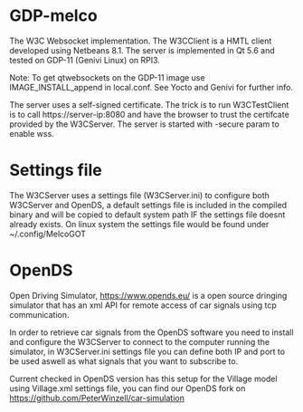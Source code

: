 # GDP-melco
The W3C Websocket implementation. The W3CClient is a HMTL client developed using Netbeans 8.1. The server is implemented in Qt 5.6 and tested on GDP-11 (Genivi Linux) on RPI3.

Note: To get qtwebsockets on the GDP-11 image use IMAGE_INSTALL_append in local.conf. See Yocto and Genivi for further info.

The server uses a self-signed certificate. The trick is to run W3CTestClient is to call https://server-ip:8080 and have the browser to trust the certifcate provided by the W3CServer. The server is started with -secure param to enable wss.

# Settings file
The W3CServer uses a settings file (W3CServer.ini) to configure both W3CServer and OpenDS, a default settings file is included in the compiled binary and will be copied to default system path IF the settings file doesnt already exists. On linux system the settings file would be found under ~/.config/MelcoGOT


# OpenDS
Open Driving Simulator, https://www.opends.eu/ is a open source dringing simulator that has an xml API for remote access of car signals using tcp communication.

In order to retrieve car signals from the OpenDS software you need to install and configure the W3CServer to connect to the computer running the simulator, in W3CServer.ini settings file you can define both IP and port to be used aswell as what signals that you want to subscribe to.

Current checked in OpenDS version has this setup for the Village model using Village.xml settings file, you can find our OpenDS fork on https://github.com/PeterWinzell/car-simulation
